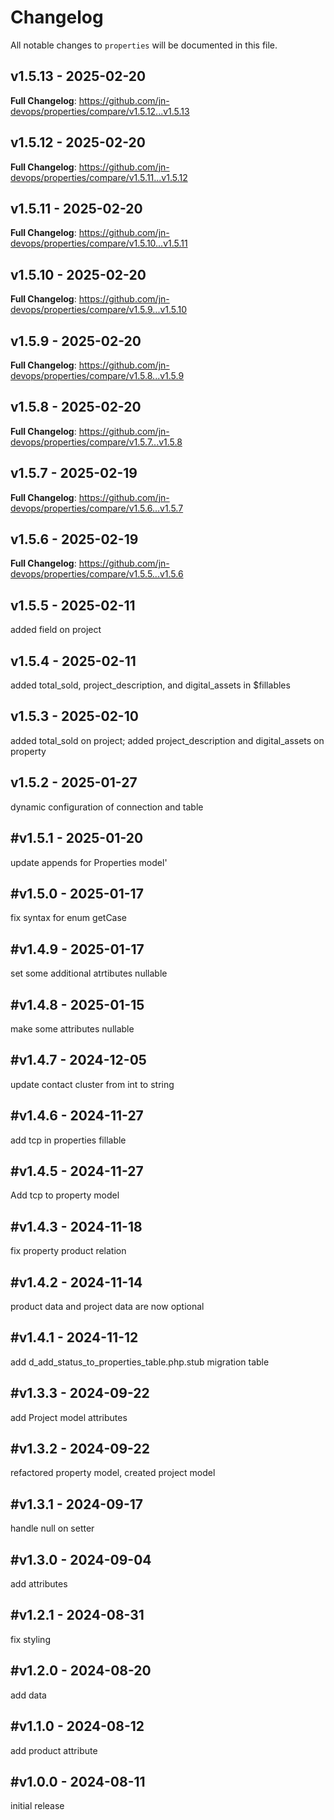 # Changelog

All notable changes to `properties` will be documented in this file.

## v1.5.13 - 2025-02-20

**Full Changelog**: https://github.com/jn-devops/properties/compare/v1.5.12...v1.5.13

## v1.5.12 - 2025-02-20

**Full Changelog**: https://github.com/jn-devops/properties/compare/v1.5.11...v1.5.12

## v1.5.11 - 2025-02-20

**Full Changelog**: https://github.com/jn-devops/properties/compare/v1.5.10...v1.5.11

## v1.5.10 - 2025-02-20

**Full Changelog**: https://github.com/jn-devops/properties/compare/v1.5.9...v1.5.10

## v1.5.9 - 2025-02-20

**Full Changelog**: https://github.com/jn-devops/properties/compare/v1.5.8...v1.5.9

## v1.5.8 - 2025-02-20

**Full Changelog**: https://github.com/jn-devops/properties/compare/v1.5.7...v1.5.8

## v1.5.7 - 2025-02-19

**Full Changelog**: https://github.com/jn-devops/properties/compare/v1.5.6...v1.5.7

## v1.5.6 - 2025-02-19

**Full Changelog**: https://github.com/jn-devops/properties/compare/v1.5.5...v1.5.6

## v1.5.5 - 2025-02-11

added field on project

## v1.5.4 - 2025-02-11

added total_sold, project_description, and digital_assets in $fillables

## v1.5.3 - 2025-02-10

added total_sold on project; added project_description and digital_assets on property

## v1.5.2 - 2025-01-27

dynamic configuration of connection and table

## #v1.5.1 - 2025-01-20

update appends for Properties model'

## #v1.5.0 - 2025-01-17

fix syntax for enum getCase

## #v1.4.9 - 2025-01-17

set some additional atrtibutes nullable

## #v1.4.8 - 2025-01-15

make some attributes nullable

## #v1.4.7 - 2024-12-05

update contact cluster from int to string

## #v1.4.6 - 2024-11-27

add tcp in properties fillable

## #v1.4.5 - 2024-11-27

Add tcp to property model

## #v1.4.3 - 2024-11-18

fix property product relation

## #v1.4.2 - 2024-11-14

product data and project data are now optional

## #v1.4.1 - 2024-11-12

add d_add_status_to_properties_table.php.stub migration table

## #v1.3.3 - 2024-09-22

add Project model attributes

## #v1.3.2 - 2024-09-22

refactored property model, created project model

## #v1.3.1 - 2024-09-17

handle null on setter

## #v1.3.0 - 2024-09-04

add attributes

## #v1.2.1 - 2024-08-31

fix styling

## #v1.2.0 - 2024-08-20

add data

## #v1.1.0 - 2024-08-12

add product attribute

## #v1.0.0 - 2024-08-11

initial release
